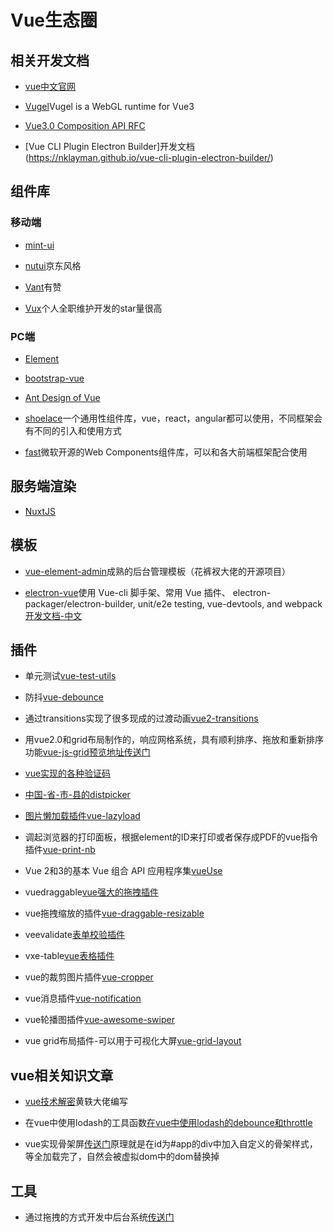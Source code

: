 # Vue生态圈

## 相关开发文档

* [vue中文官网](https://cn.vuejs.org/) 

* [Vugel](https://vugel.planning.nl/)Vugel is a WebGL runtime for Vue3

* [Vue3.0 Composition API RFC](https://composition-api.vuejs.org/#summary)

* [Vue CLI Plugin Electron Builder]开发文档(https://nklayman.github.io/vue-cli-plugin-electron-builder/)

## 组件库

### 移动端

* [mint-ui](https://mint-ui.github.io/#!/zh-cn)

* [nutui](https://nutui.jd.com/#/index)京东风格

* [Vant](https://youzan.github.io/vant/#/zh-CN/)有赞

* [Vux](https://github.com/moxiecode/plupload)个人全职维护开发的star量很高

### PC端

* [Element](https://element.eleme.cn/#/zh-CN)

* [bootstrap-vue](https://bootstrap-vue.org/)

* [Ant Design of Vue](https://www.antdv.com/docs/vue/introduce-cn/)

* [shoelace](https://shoelace.style/)一个通用性组件库，vue，react，angular都可以使用，不同框架会有不同的引入和使用方式

* [fast](https://www.fast.design/)微软开源的Web Components组件库，可以和各大前端框架配合使用


## 服务端渲染

* [NuxtJS](https://zh.nuxtjs.org/)


## 模板

* [vue-element-admin](https://panjiachen.gitee.io/vue-element-admin-site/zh/)成熟的后台管理模板（花裤衩大佬的开源项目）

* [electron-vue](https://github.com/SimulatedGREG/electron-vue)使用 Vue-cli 脚手架、常用 Vue 插件、 electron-packager/electron-builder, unit/e2e testing, vue-devtools, and webpack[开发文档-中文](https://simulatedgreg.gitbooks.io/electron-vue/content/cn/)

## 插件

* 单元测试[vue-test-utils](https://vue-test-utils.vuejs.org/zh/)

* 防抖[vue-debounce](https://www.npmjs.com/package/vue-debounce)

* 通过transitions实现了很多现成的过渡动画[vue2-transitions](https://github.com/BinarCode/vue2-transitions)

* 用vue2.0和grid布局制作的，响应网格系统，具有顺利排序、拖放和重新排序功能[vue-js-grid](https://github.com/euvl/vue-js-grid)[预览地址传送门](https://euvl.github.io/vue-js-grid/)

* [vue实现的各种验证码](https://github.com/mizuka-wu/vue2-verify)

* [中国-省-市-县的distpicker](https://github.com/jcc/v-distpicker)

* [图片懒加载插件vue-lazyload](https://www.npmjs.com/package/vue-lazyload)

* 调起浏览器的打印面板，根据element的ID来打印或者保存成PDF的vue指令插件[vue-print-nb](https://www.npmjs.com/package/vue-print-nb)

* Vue 2和3的基本 Vue 组合 API 应用程序集[vueUse](https://github.com/antfu/vueuse)

* vuedraggable[vue强大的拖拽插件](https://www.npmjs.com/package/vuedraggable)

* vue拖拽缩放的插件[vue-draggable-resizable](https://github.com/mauricius/vue-draggable-resizable)

* veevalidate[表单校验插件](https://logaretm.github.io/vee-validate/)

* vxe-table[vue表格插件](https://github.com/xuliangzhan/vxe-table)

* vue的裁剪图片插件[vue-cropper](https://www.npmjs.com/package/vue-cropperjs)

* vue消息插件[vue-notification](https://github.com/euvl/vue-notification) 

* vue轮播图插件[vue-awesome-swiper](https://github.com/surmon-china/vue-awesome-swiper)

* vue grid布局插件-可以用于可视化大屏[vue-grid-layout](https://github.com/jbaysolutions/vue-grid-layout)


## vue相关知识文章

* [vue技术解密](https://ustbhuangyi.github.io/vue-analysis/)黄轶大佬编写

* 在vue中使用lodash的工具函数[在vue中使用lodash的debounce和throttle](https://www.digitalocean.com/community/tutorials/vuejs-lodash-throttle-debounce)

* vue实现骨架屏[传送门](https://segmentfault.com/a/1190000014832185)原理就是在id为#app的div中加入自定义的骨架样式，等全加载完了，自然会被虚拟dom中的dom替换掉
## 工具

* 通过拖拽的方式开发中后台系统[传送门](http://www.freedomen.cn/#/Introduce)